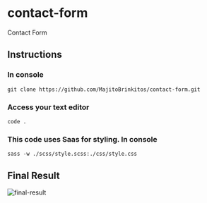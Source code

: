 # contact-form
Contact Form

## Instructions
### In console
`
git clone https://github.com/MajitoBrinkitos/contact-form.git
`

### Access your text editor
`
code .
`

### This code uses Saas for styling. In console
`
sass -w ./scss/style.scss:./css/style.css
`

## Final Result
![final-result](https://github.com/user-attachments/assets/743f9bf9-8dc7-4092-af1c-3202c259f46f)
